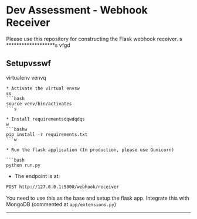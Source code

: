 # Dev Assessment - Webhook Receiver

Please use this repository for constructing the Flask webhook receiver.
s
*******************s
vfgd
## Setupvsswf
virtualenv venvq
```sssss
* Activate the virtual envsw
ss
```bash
source venv/bin/activates
```s

* Install requirementsdqwdqdqs
w
```bashw
pip install -r requirements.txt
```w

* Run the flask application (In production, please use Gunicorn)

```bash
python run.py
```

* The endpoint is at:

```bash
POST http://127.0.0.1:5000/webhook/receiver
```

You need to use this as the base and setup the flask app. Integrate this with MongoDB (commented at `app/extensions.py`)

*******************
